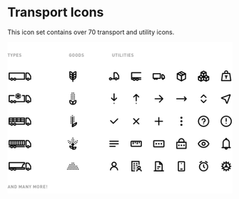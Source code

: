 # Transport Icons

This icon set contains over 70 transport and utility icons.

![Preview Image](https://github.com/christianreindl/transport-icons/blob/master/_docs/icons_preview.png?raw=true)
